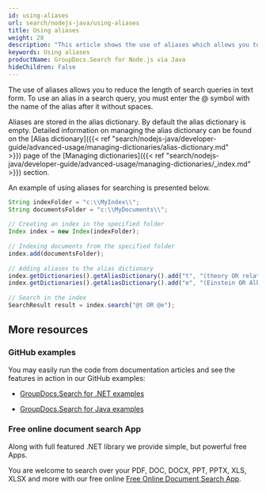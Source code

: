```yaml
---
id: using-aliases
url: search/nodejs-java/using-aliases
title: Using aliases
weight: 28
description: "This article shows the use of aliases which allows you to reduce the length of search queries in text form."
keywords: Using aliases
productName: GroupDocs.Search for Node.js via Java
hideChildren: False
---
```

The use of aliases allows you to reduce the length of search queries in text form. To use an alias in a search query, you must enter the @ symbol with the name of the alias after it without spaces.

Aliases are stored in the alias dictionary. By default the alias dictionary is empty. Detailed information on managing the alias dictionary can be found on the [Alias dictionary]({{< ref "search/nodejs-java/developer-guide/advanced-usage/managing-dictionaries/alias-dictionary.md" >}}) page of the [Managing dictionaries]({{< ref "search/nodejs-java/developer-guide/advanced-usage/managing-dictionaries/_index.md" >}}) section.

An example of using aliases for searching is presented below.

```javascript
String indexFolder = "c:\\MyIndex\\";
String documentsFolder = "c:\\MyDocuments\\";
 
// Creating an index in the specified folder
Index index = new Index(indexFolder);
 
// Indexing documents from the specified folder
index.add(documentsFolder);
 
// Adding aliases to the alias dictionary
index.getDictionaries().getAliasDictionary().add("t", "(theory OR relativity)");
index.getDictionaries().getAliasDictionary().add("e", "(Einstein OR Albert)");
 
// Search in the index
SearchResult result = index.search("@t OR @e");
```

## More resources

### GitHub examples

You may easily run the code from documentation articles and see the features in action in our GitHub examples:

*   [GroupDocs.Search for .NET examples](https://github.com/groupdocs-search/GroupDocs.Search-for-.NET)
    
*   [GroupDocs.Search for Java examples](https://github.com/groupdocs-search/GroupDocs.Search-for-Java)
    

### Free online document search App

Along with full featured .NET library we provide simple, but powerful free Apps.

You are welcome to search over your PDF, DOC, DOCX, PPT, PPTX, XLS, XLSX and more with our free online [Free Online Document Search App](https://products.groupdocs.app/search).
